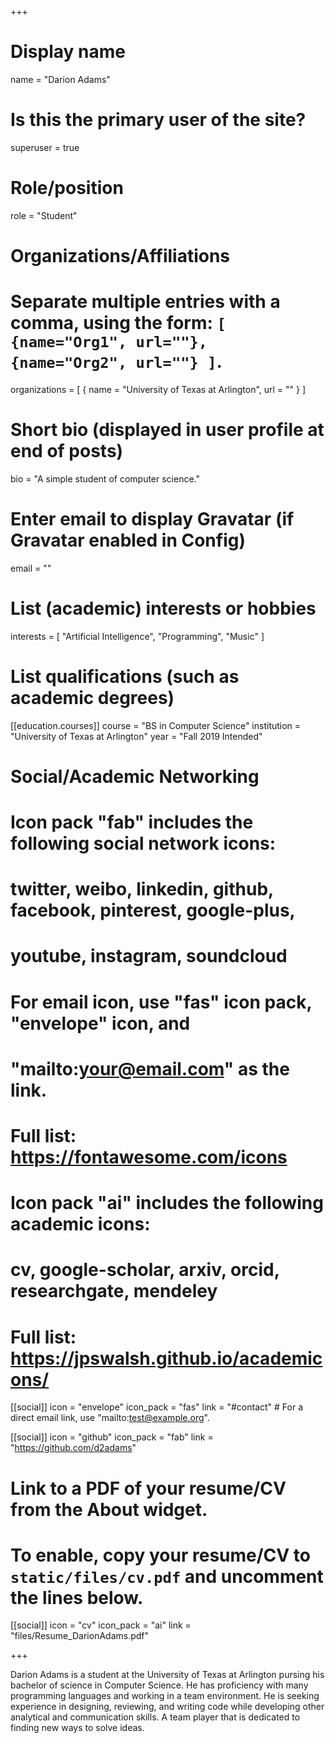 +++
# Display name
name = "Darion Adams"

# Is this the primary user of the site?
superuser = true

# Role/position
role = "Student"

# Organizations/Affiliations
#   Separate multiple entries with a comma, using the form: `[ {name="Org1", url=""}, {name="Org2", url=""} ]`.
organizations = [ { name = "University of Texas at Arlington", url = "" } ]

# Short bio (displayed in user profile at end of posts)
bio = "A simple student of computer science."

# Enter email to display Gravatar (if Gravatar enabled in Config)
email = ""

# List (academic) interests or hobbies
interests = [
  "Artificial Intelligence",
  "Programming",
  "Music"
]

# List qualifications (such as academic degrees)
[[education.courses]]
  course = "BS in Computer Science"
  institution = "University of Texas at Arlington"
  year = "Fall 2019 Intended"

# Social/Academic Networking
#
# Icon pack "fab" includes the following social network icons:
#
#   twitter, weibo, linkedin, github, facebook, pinterest, google-plus,
#   youtube, instagram, soundcloud
#
#   For email icon, use "fas" icon pack, "envelope" icon, and
#   "mailto:your@email.com" as the link.
#
#   Full list: https://fontawesome.com/icons
#
# Icon pack "ai" includes the following academic icons:
#
#   cv, google-scholar, arxiv, orcid, researchgate, mendeley
#
#   Full list: https://jpswalsh.github.io/academicons/

[[social]]
  icon = "envelope"
  icon_pack = "fas"
  link = "#contact"  # For a direct email link, use "mailto:test@example.org".

[[social]]
  icon = "github"
  icon_pack = "fab"
  link = "https://github.com/d2adams"

# Link to a PDF of your resume/CV from the About widget.
# To enable, copy your resume/CV to `static/files/cv.pdf` and uncomment the lines below.
[[social]]
   icon = "cv"
   icon_pack = "ai"
   link = "files/Resume_DarionAdams.pdf"

+++

Darion Adams is a student at the University of Texas at Arlington pursing his bachelor of science in Computer Science.  He has proficiency with many programming languages and working in a team environment.  He is seeking experience in designing, reviewing, and writing code while developing other analytical and communication skills.  A team player that is dedicated to finding new ways to solve ideas.
